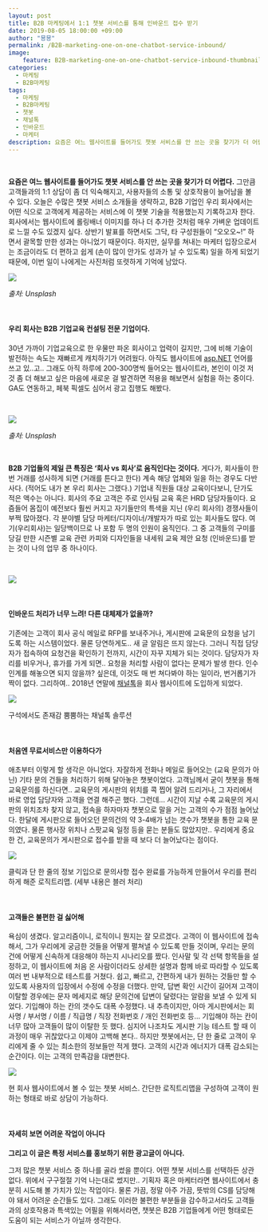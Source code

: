 ```yaml
---
layout: post
title: B2B 마케팅에서 1:1 챗봇 서비스를 통해 인바운드 접수 받기
date: 2019-08-05 18:00:00 +09:00
author: "묭묭"
permalink: /B2B-marketing-one-on-one-chatbot-service-inbound/
image:
    feature: B2B-marketing-one-on-one-chatbot-service-inbound-thumbnail.png
categories:
  - 마케팅
  - B2B마케팅
tags:
  - 마케팅
  - B2B마케팅
  - 챗봇
  - 채널톡
  - 인바운드
  - 마케터
description: 요즘은 여느 웹사이트를 들어가도 챗봇 서비스를 안 쓰는 곳을 찾기가 더 어렵다. 그만큼 고객들과의 1:1 상담이 좀 더 익숙해지고, 사용자들의 소통 및 상호작용이 늘어남을 볼 수 있다. 오늘은 수많은 챗봇 서비스 소개들을 생략하고, B2B 기업인 우리 회사에서는 어떤 식으로 고객에게 제공하는 서비스에 이 챗봇 기술을 적용했는지 기록하고자 한다.
---
```


<br>

**요즘은 여느 웹사이트를 들어가도 챗봇 서비스를 안 쓰는 곳을 찾기가 더 어렵다.** 그만큼 고객들과의 1:1 상담이 좀 더 익숙해지고, 사용자들의 소통 및 상호작용이 늘어남을 볼 수 있다. 오늘은 수많은 챗봇 서비스 소개들을 생략하고, B2B 기업인 우리 회사에서는 어떤 식으로 고객에게 제공하는 서비스에 이 챗봇 기술을 적용했는지 기록하고자 한다. 회사에서는 웹사이트에 롤링배너 이미지를 하나 더 추가한 것처럼 매우 가벼운 업데이트로 느낄 수도 있겠지 싶다. 상반기 발표를 하면서도 그닥, 타 구성원들이 “오오오~!” 하면서 괄목할 만한 성과는 아니었기 때문이다. 하지만, 실무를 쳐내는 마케터 입장으로서는 조금이라도 더 편하고 쉽게 (손이 많이 안가도 성과가 날 수 있도록) 일을 하게 되었기 때문에, 이번 일이 나에게는 사진처럼 또렷하게 기억에 남았다.

![](https://lh3.googleusercontent.com/zUfzQckJKWORpB6pgKzwLUiwqsjSrTBryYj5M4fwzOSP2ne_gNppSsHSlXP72t-QELkp8ToRkjlVEmc8RLr9m_ogQRDfby652hjyf4vn8CNL7Yp9--UgTm11OXU8jSaKKECPOgfUew=w1034-h610-no)

*출처: Unsplash*

<br>

#### 우리 회사는 B2B 기업교육 컨설팅 전문 기업이다.

30년 가까이 기업교육으로 한 우물만 파온 회사이고 업력이 길지만, 그에 비해 기술이 발전하는 속도는 재빠르게 캐치하기가 어려웠다. 아직도 웹사이트에 [asp.NET](http://asp.NET) 언어를 쓰고 있..고.. 그래도 아직 하루에 200-300명씩 들어오는 웹사이트라, 본인이 이것 저것 좀 더 해보고 싶은 마음에 새로운 걸 발견하면 적용을 해보면서 실험을 하는 중이다. GA도 연동하고, 페북 픽셀도 심어서 광고 집행도 해봤다. 

<br>

![](https://lh3.googleusercontent.com/z-_mNV0v7a9HLUdqHEk-W1e6np4pwb2Rt5oiZV1tf2LHxn_7H1aTjYngM1vL4M_3N8YWX_Ttax6GIeoIWENS5sIhYPSF3Ps4VQdT0vuuHWWxCcvwhFVUw9kgh0kWlo_LeC2gXGXVpIhPHCuQdfD0JXAC0OoM4wYOyLVCckeP8PYNguhqUFVT1_VVsVZExYU13WYp4JoRYcjxxILLkrwYQOlqQb3oip6iksi2_6VN3mW-yxDyEyIjzhhwD9PQQmv4gumQJCbreRCKZGpW80ajTSYH3PXibY4oCUhlWrxcG7fQspei5UKa7Hz-eTSiEABept5WhLQAiWrV2YrlnXTIci4BqxJM1rEIemOvHY13o36Badm3JCDVbAl0pxloNkzBfGMknbgDhBJPXXcHuJ2nYCYXS1DfmeOr09jfcCtPlWhj_3kYEE-0XKNlDCyucWVbpwzxTdwhqtM9UPq_1sedvzsa3nGr2YNZQxK4FoH38A57iQEKGYBP5CuqwUARJeW-DDjfEPLq6XxbFcyEf7RMOYbxxVq4z3aYrHZ8QGyGTbxl_hzCRD19-xy8yWbO7RbeJNW4jBOAaOZ59JD7XNeSZAmA638wbZqWvUOP2ciQ-XrPBGVCNUeFiCOGEBFIWqbLDF1tnUR5IyG49yEQ48jq4F66Fnlct32e7xgOCo9BaQ9SRqr6Z6Y_ouBKxmOs8WZa73t-ish18QOITOiMIqvuXNr3=w1350-h900-no)

*출처: Unsplash*

<br>

**B2B 기업들의 제일 큰 특징은 ‘회사 vs 회사’로 움직인다는 것이다.** 게다가, 회사들이 한 번 거래를 성사하게 되면 (거래를 튼다고 한다) 계속 해당 업체와 일을 하는 경우도 다반사다. (적어도 내가 본 우리 회사는 그랬다.) 기업내 직원들 대상 교육이다보니, 단가도 적은 액수는 아니다. 회사의 주요 고객은 주로 인사팀 교육 혹은 HRD 담당자들이다. 요즘들어 몸집이 예전보다 훨씬 커지고 자기들만의 특색을 지닌 (우리 회사의) 경쟁사들이 부쩍 많아졌다. 각 분야별 담당 마케터/디자이너/개발자가 따로 있는 회사들도 많다. 여기(우리회사)는 일당백이므로 나 포함 두 명의 인원이 움직인다. 그 중 고객들의 구미를 당길 만한 시즌별 교육 관련 카피와 디자인들을 내세워 교육 제안 요청 (인바운드)를 받는 것이 나의 업무 중 하나이다.

<br>

![](https://lh3.googleusercontent.com/l4KKxW3TKeL2Mwv5ETBPtEm_k2-EbayKYnlnIzitLfdF-52FpSu20RcWXCiez3n62vmEDL2XOL4yHx3GK3lRjcw_qJOHO99IBjuivfRcKLLtlVJnKAVqPhwDWWElRECeKu7DBclHhzz8YfvD9CI-9qYlmr2tcXfTlia-YWSycmrm3NNmw-cy1dTG44J2M1w4ZpbOYzAZQvZmwix3gAr1kYYkLA9Fqxi5FYGsTa1TZgIi--lRmp9Ve4od0DTLST19Xi65dTzIl1J3WFAt932oStmj8YyfdwzoTaWuIU57HBz8_r740Q8ruolgBsLjF6tLSpyN-5TaUkQ4_UA-8KdtHaQGpwUpBN59atK8ECFY-t3u_boSMjfd4x2KwlfysVDKxGo_IexQooFkVy0dVhynT-d87Mop6FvDh4UE-Yx-My2v9v9aW5Iqk7KzGHbFnO4g_xIrH0IfoAbCTK9W-qVQRlrruHrWAT2Tx6Q4OiP72L0wczV3Ze7IYfHSAoOFit7R86zZqsrPAn0jqbm79AxgTNfpN0KbhXCSEOE3VgHqrtQzRHg0PH4ZP4MmWPMLrUkdO-B3Tg0xGOCaOdvd3l_fCcdcG9teDvhri4YIxjkUhsjuXR5tCi6jDVY-ryO9HuNih73HihLBuDFMEQjXFQEDqe0dh0Is3ponBm3GwrO2APcD3VgAkelbM7dSPzVNWFD8Hl4I3UMz5KmhL97PErDktVNz=w1157-h702-no)

<br>

#### 인바운드 처리가 너무 느려! 다른 대체제가 없을까?

기존에는 고객이 회사 공식 메일로 RFP를 보내주거나, 게시판에 교육문의 요청을 남기도록 하는 시스템이었다. 물론 당연하게도.. 새 글 알림은 뜨지 않는다. 그러니 직접 담당자가 접속하여 요청건을 확인하기 전까지, 시간이 자꾸 지체가 되는 것이다. 담당자가 자리를 비우거나, 휴가를 가게 되면.. 요청을 처리할 사람이 없다는 문제가 발생 한다. 인수인계를 해놓으면 되지 않을까? 싶은데, 이것도 매 번 쳐다봐야 하는 일이라, 번거롭기가 짝이 없다. 그리하여.. 2018년 연말에 [채널톡](http://channel.io)을 회사 웹사이트에 도입하게 되었다.

![](https://lh3.googleusercontent.com/wKt1EYMC-plLU4BH-8RFtYqeIh3u6B1nM2arLSjduPoAUUoctxLB221qzax5yhm_jO6CQUchI5nu7rjlN8IMufwzg5nVJsvnRYx6T1z8kmI6CmWjtHznoldbZqIbMMl8DBPEqgmpGf6u1WXb1cxUD0K9lbtDFIYz74iQwH2xf_PUbeB-RUZKDkz7g6ma4wGTlbZQgi1pRc0BuI9ybxu0p_bWoZtb4ON6yC7tQGrPJSI_5A2eprNjxDSm-iW5ZBVQWLiO6RsSHCPyzQUDrIDleS1yU4BRWuOQCvZXKNUinmHg3nMBlanH9_lSdSUT34W97K1NLzHhnQKG068vV_j_8hbMcc1-DXiDl5ALprwTCczhtVcvLXNpLgED_KBlu_m4UlGW9UphdzfhptD_dCUfLxGu9keE06lFyRrVAm8e5hcAg0tVlYQGcJ2fzkTjHn2cUSMwedb85e3MaeFf01tZQa2LJkzsZvU7Oxg-8dPH0_1uYGs5affRv8g_TqP860VSnFXRPChb-YnWX6VslBogov3xy2vpFtaHuj-KU2lQlwbUmJ0g6FUB8pMyPCUP5KvonISZopMBLihm6JVTnkRtDmO7o-9faeB84X6zqdsz4KQBs7W-5BG1sNhS737I3DtSOu5rsgeH1Ad0DUfXbpQHF1Fq-pV5UqoHYnWtZ-G01q5K_i2AUPpazSaLw7bFH4xM30wikUmyKTfh4Lp_kNuJF1nL=w438-h325-no)

구석에서도 존재감 뿜뿜하는 채널톡 솔루션

<br>

#### 처음엔 무료서비스만 이용하다가

애초부터 이렇게 할 생각은 아니었다. 자잘하게 전화나 메일로 들어오는 (교육 문의가 아닌) 기타 문의 건들을 처리하기 위해 달아놓은 챗봇이었다. 고객님께서 굳이 챗봇을 통해 교육문의를 하신다면.. 교육문의 게시판의 위치를 콕 찝어 알려 드리거나, 그 자리에서 바로 영업 담당자와 고객을 연결 해주곤 했다. 그런데... 시간이 지날 수록 교육문의 게시판의 위치조차 찾지 않고, 접속을 하자마자 챗봇으로 말을 거는 고객의 수가 점점 늘어났다. 한달에 게시판으로 들어오던 문의건의 약 3-4배가 넘는 갯수가 챗봇을 통한 교육 문의였다. 물론 행사장 위치나 스팟교육 일정 등을 묻는 분들도 많았지만.. 우리에게 중요한 건, 교육문의가 게시판으로 접수를 받을 때 보다 더 늘어났다는 점이다.

![](https://lh3.googleusercontent.com/eFiN-Zj_jHBK5TyYE4-gUqJmoKWH3K6CuKOtcJH4FHJA9fQxCbCkm9bwC6KI_OJwjY5kEWbieMC-oongc1Vpp1ANP2PyS80VtxEVfQxPFoch7DAyD3gBWrrgcbmjSq_95qgCFr_A1v1KzxY08o4ljUrTY7fTbyJES2XWXfhkPDiqkHkRUgBesrVtc3292xHUoo9IAVHfHAZMl4t7SUlDVp-SG0_YH-61TgPLiG_PPg2uKQATgUL9KEn0a9GkQRyd-qwh2YG2RTsu1TuRVOx5-C3u_abcZaW3bcUiDVe4-LdrifADbBR9s5rcz2UIHPed9T0MvuykXgKmNbipkswLYxeAW0fVd23B0m92J4U4t7-PabJekpr_alBKDnIxIXBJmKpcFTxI8N9XZ-EVyEiTmATS9-Rusb4wWGFX29K8w-YfSvqRbR0JqWVTBHrD4BIGlHqRA5t1BW_slbOuUhZ8cIA2xuPQ9hsIet9hLZPFz3j9oGe-UMTp_wVhICMFt4IlCuFJ83zHQM7SfNEi32yCgRHp9Rai0Lq5ylC2BI6FZde2JQ5ImF8OAPxl7SwDs6WcpxAmmbxyV23A5FO7MI7yG2hK63CaePHX3IK6gC18Wpq1ZOp6mEVAKmaQhhXdFCXKzlzxuDrYyOHWGJeq56i6A__AiQBx8WWPibjJzNJcys8sWVeb8jwDurbVETXpvoYTzHjBxupnxrY0oVPKQHzFuA6J=w672-h674-no)

클릭과 단 한 줄의 정보 기입으로 문의사항 접수 완료를 가능하게 만들어서 우리를 편리하게 해준 로직트리맵.
(세부 내용은 블러 처리)

<br>

#### 고객들은 불편한 걸 싫어해

욕심이 생겼다. 알고리즘이니, 로직이니 뭔지는 잘 모르겠다. 고객이 이 웹사이트에 접속해서, 그가 우리에게 궁금한 것들을 어떻게 펼쳐낼 수 있도록 만들 것이며, 우리는 문의건에 어떻게 신속하게 대응해야 하는지 시나리오를 짰다. 인사말 및 각 선택 항목들을 설정하고, 이 웹사이트에 처음 온 사람이더라도 상세한 설명과 함께 바로 따라할 수 있도록 여러 번 내부적으로 테스트를 거쳤다. 쉽고, 빠르고, 간편하게 내가 원하는 것들만 할 수 있도록 사용자의 입장에서 수정에 수정을 더했다. 만약, 답변 확인 시간이 길어져 고객이 이탈할 경우에는 문자 메세지로 해당 문의건에 답변이 달렸다는 알람을 보낼 수 있게 되었다. 기입해야 하는 칸의 갯수도 대폭 수정했다. 내 추측이지만, 아마 게시판에서는 회사명 / 부서명 / 이름 / 직급명 / 직장 전화번호 / 개인 전화번호 등... 기입해야 하는 칸이 너무 많아 고객들이 많이 이탈한 듯 했다. 심지어 나조차도 게시판 기능 테스트 할 때 이 과정이 매우 귀찮았다고 이제야 고백해 본다.. 하지만 챗봇에서는, 단 한 줄로 고객이 우리에게 줄 수 있는 최소한의 정보들만 적게 했다. 고객의 시간과 에너지가 대폭 감소되는 순간이다. 이는 고객의 만족감을 대변한다.

![](https://lh3.googleusercontent.com/vcwf2s-cFKOM648CPN4sa6imIa_HyB-fSOkZ2oDOffEK2ex9zzcFuHePM9c0HIEeFpiHsSmf11w9sBou7TmpKzcj-bxq94wU5W2J5Fyf_rvudKxfXFt0QGnmjNwvANB_ORKTA73aHVNKYxpVNieCFPtIad3b_LnO6QzmZzaQun4YQwUe0a64cb-kLW09yPAHIMFGMdkn_4uKmlc6bdGJwbJQOpUctniXQvxF4V4dnGAz-981bnuPrUhpQ4R4DyJA4wbXcWFnql2fieypJ6WtfuxKYa6sWZhShzUdrmBPodhQ9902AT9OKKn4pzMYCfw2QTp94B9Byu0pKnQlwr5cwG2fx30Z1DnimXQkQnjGDt2FJu7c5Da07M7VvGEhM0GY-q6GAki1hw8iLMYXrUG5hwj_n2Rx07nLzXpV94mHhEiQUTP9Z7LXxXTl0NizfWQGH-BMZcuUEc5vHYEjP9Mtjz4jRGAn9H2A7gM7eiP0DUROyuposyI-jTzX2p-9braPmQsmO2YLn2fk8QQC-2_22BdzGejADBwfBbT-Z3GLrFC9M7CGM17XeSneVWUm8xZnVfJwSOMZpZX8N2CimYDqisbLjle5Ha15P85VlT6MUfjT9LEbgUFRNUU4-TyQviZST09OZnJBpJtUk7aRENxVsWPDAF8fZKYA5JnCgdHV2W7c7crCbokVmvqotcu_apebTDfu2oH2gNTHILW_bfaxtH0m=w328-h720-no)

현 회사 웹사이트에서 볼 수 있는 챗봇 서비스. 
간단한 로직트리맵을 구성하여 고객이 원하는 형태로 바로 상담이 가능하다. 

<br>

#### 자세히 보면 어려운 작업이 아니다

**그리고 이 글은 특정 서비스를 홍보하기 위한 광고글이 아니다.** 

그저 많은 챗봇 서비스 중 하나를 골라 썼을 뿐이다. 어떤 챗봇 서비스를 선택하든 상관 없다. 
위에서 구구절절 기억 나는대로 썼지만.. 기획자 혹은 마케터라면 웹사이트에서 충분히 시도해 볼 가치가 있는 작업이다. 물론 가끔, 정말 아주 가끔, 뜻밖의 CS를 담당해야 돼서 어려운 순간들도 있다. 그래도 이러한 불편한 부분들을 감수하고서라도 고객들과의 상호작용과 특색있는 어필을 위해서라면, 챗봇은 B2B 기업들에게 어떤 형태로든 도움이 되는 서비스가 아닐까 생각한다.